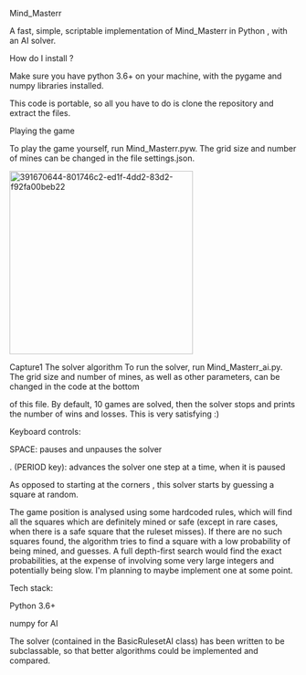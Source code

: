 Mind_Masterr

A fast, simple, scriptable implementation of Mind_Masterr in Python , with an AI solver.

How do I install ?

Make sure you have python 3.6+ on your machine, with the pygame and numpy libraries installed.

This code is portable, so all you have to do is clone the repository and extract the files.

Playing the game

To play the game yourself, run Mind_Masterr.pyw. The grid size and number of mines can be changed in the file settings.json.




<img width="321" alt="391670644-801746c2-ed1f-4dd2-83d2-f92fa00beb22" src="https://github.com/user-attachments/assets/0b79afa7-7383-4e38-83e1-0d589da4c2a7">





























Capture1
The solver algorithm To run the solver, run Mind_Masterr_ai.py. The grid size and number of mines, as well as other parameters, can be changed in the code at the bottom

of this file. By default, 10 games are solved, then the solver stops and prints the number of wins and losses. This is very satisfying :)

Keyboard controls:

SPACE: pauses and unpauses the solver

. (PERIOD key): advances the solver one step at a time, when it is paused

As opposed to starting at the corners , this solver starts by guessing a square at random.

The game position is analysed using some hardcoded rules, which will find all the squares which are definitely mined or safe (except in rare cases, when there is a safe square that the ruleset misses). If there are no such squares found, the algorithm tries to find a square with a low probability of being mined, and guesses. A full depth-first search would find the exact probabilities, at the expense of involving some very large integers and potentially being slow. I'm planning to maybe implement one at some point.

Tech stack:

Python 3.6+

numpy for AI

The solver (contained in the BasicRulesetAI class) has been written to be subclassable, so that better algorithms could be implemented and compared.
